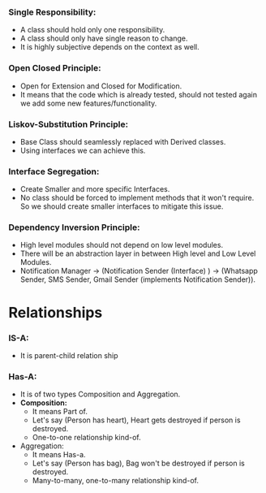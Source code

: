 ### Single Responsibility:
- A class should hold only one responsibility.
- A class should only have single reason to change.
- It is highly subjective depends on the context as well.

### Open Closed Principle:
- Open for Extension and Closed for Modification.
- It means that the code which is already tested, should not tested again we add some new features/functionality.

### Liskov-Substitution Principle:
- Base Class should seamlessly replaced with Derived classes.
- Using interfaces we can achieve this.

### Interface Segregation:
- Create Smaller and more specific Interfaces.
- No class should be forced to implement  methods that it won't require. So we should create smaller interfaces to mitigate this issue.

### Dependency Inversion Principle:
- High level modules should not depend on low level modules.
- There will be an abstraction layer in between High level and Low Level Modules.
- Notification Manager -> (Notification Sender (Interface) ) -> (Whatsapp Sender, SMS Sender, Gmail Sender (implements Notification Sender)).


# Relationships
### IS-A:
- It is parent-child relation ship

### Has-A:
- It is of two types Composition and Aggregation.
- **Composition:**
	- It means Part of.
	- Let's say (Person has heart), Heart gets destroyed if person is destroyed.
	- One-to-one relationship kind-of.
- Aggregation:
	- It means Has-a.
	- Let's say (Person has bag), Bag won't be destroyed if person is destroyed.
	- Many-to-many, one-to-many relationship kind-of.